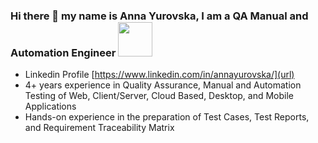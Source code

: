 ### Hi there 👋 my name is Anna Yurovska, I am a QA Manual and Automation Engineer  <img src="https://media.giphy.com/media/WUlplcMpOCEmTGBtBW/giphy.gif" width="55">
- Linkedin Profile [https://www.linkedin.com/in/annayurovska/](url)
- 4+ years experience in Quality Assurance, Manual and Automation Testing of Web, Client/Server, Cloud Based, Desktop, and Mobile Applications
- Hands-on experience in the preparation of Test Cases, Test Reports, and Requirement Traceability Matrix
<!--
**annayurovska/annayurovska** is a ✨ _special_ ✨ repository because its `README.md` (this file) appears on your GitHub profile.

Here are some ideas to get you started:

- 🔭 I’m currently working on ...
- 🌱 I’m currently learning ...
- 👯 I’m looking to collaborate on ...
- 🤔 I’m looking for help with ...
- 💬 Ask me about ...
- 📫 How to reach me: ...
- 😄 Pronouns: ...
- ⚡ Fun fact: ...
-->
